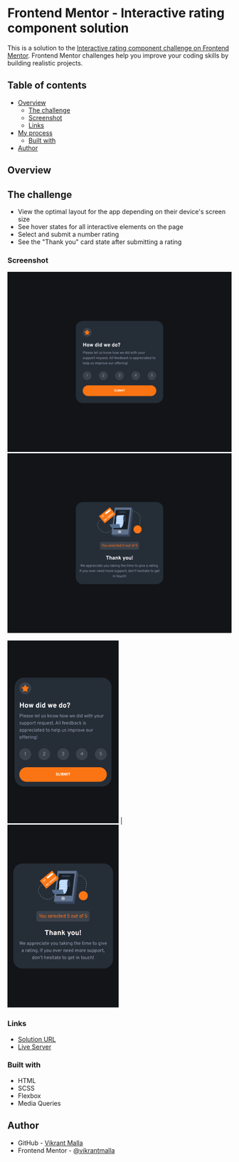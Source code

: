 # Frontend Mentor - Interactive rating component solution

This is a solution to the [Interactive rating component challenge on Frontend Mentor](https://www.frontendmentor.io/challenges/interactive-rating-component-koxpeBUmI). Frontend Mentor challenges help you improve your coding skills by building realistic projects. 

## Table of contents

- [Overview](#overview)
  - [The challenge](#the-challenge)
  - [Screenshot](#screenshot)
  - [Links](#links)
- [My process](#my-process)
  - [Built with](#built-with)
- [Author](#author)

## Overview

## The challenge

- View the optimal layout for the app depending on their device's screen size
- See hover states for all interactive elements on the page
- Select and submit a number rating
- See the "Thank you" card state after submitting a rating

### Screenshot

<img src="./design/Screenshot01.png"  width="800"/>
<img src="./design/Screenshot02.png"  width="800"/>

<img src="./design/Screenshot03.png"  width="250"/> | <img src="./design/Screenshot04.png"  width="250"/> 

### Links

- [Solution URL](https://www.frontendmentor.io/profile/vikrantmalla)
- [Live Server](https://vikrantmalla.github.io/interactive-rating-component/)

### Built with

- HTML
- SCSS
- Flexbox
- Media Queries

## Author

- GitHub - [Vikrant Malla](https://github.com/vikrantmalla)
- Frontend Mentor - [@vikrantmalla](https://www.frontendmentor.io/profile/vikrantmalla)
